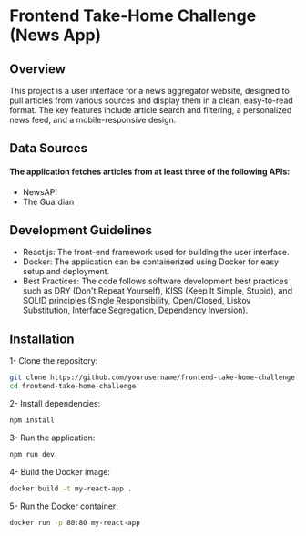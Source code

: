 
# Frontend Take-Home Challenge (News App)

## Overview

This project is a user interface for a news aggregator website, designed to pull articles from various sources and display them in a clean, easy-to-read format. The key features include article search and filtering, a personalized news feed, and a mobile-responsive design.



## Data Sources

#### The application fetches articles from at least three of the following APIs:

- NewsAPI
- The Guardian



## Development Guidelines

- React.js: The front-end framework used for building the user interface.
- Docker: The application can be containerized using Docker for easy setup and deployment.
- Best Practices: The code follows software development best practices such as DRY (Don't Repeat Yourself), KISS (Keep It Simple, Stupid), and SOLID principles (Single Responsibility, Open/Closed, Liskov Substitution, Interface Segregation, Dependency Inversion).



## Installation

1- Clone the repository:

```bash
git clone https://github.com/yourusername/frontend-take-home-challenge.git
cd frontend-take-home-challenge

```
    

2- Install dependencies:


```bash
npm install

```


3- Run the application:



```bash
npm run dev


```


4- Build the Docker image:



```bash
docker build -t my-react-app .


```



5- Run the Docker container:



```bash
docker run -p 80:80 my-react-app


```


